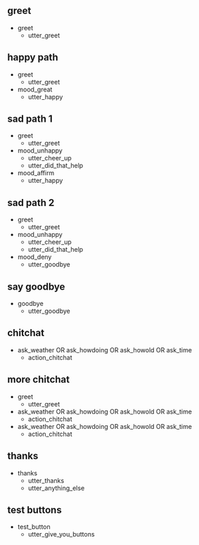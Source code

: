 ## greet
* greet
  - utter_greet

## happy path               <!-- name of the story - just for debugging -->
* greet              
  - utter_greet
* mood_great               <!-- user utterance, in format _intent[entities] -->
  - utter_happy

## sad path 1               <!-- this is already the start of the next story -->
* greet
  - utter_greet             <!-- action of the bot to execute -->
* mood_unhappy
  - utter_cheer_up
  - utter_did_that_help
* mood_affirm
  - utter_happy

## sad path 2
* greet
  - utter_greet
* mood_unhappy
  - utter_cheer_up
  - utter_did_that_help
* mood_deny
  - utter_goodbye

## say goodbye
* goodbye
  - utter_goodbye

## chitchat
* ask_weather OR ask_howdoing OR ask_howold OR ask_time
  - action_chitchat

## more chitchat
* greet
  - utter_greet
* ask_weather OR ask_howdoing OR ask_howold OR ask_time
  - action_chitchat
* ask_weather OR ask_howdoing OR ask_howold OR ask_time
  - action_chitchat

## thanks
* thanks
  - utter_thanks
  - utter_anything_else

## test buttons
* test_button
  - utter_give_you_buttons